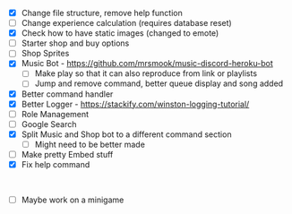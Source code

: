 - [x] Change file structure, remove help function
- [ ] Change experience calculation (requires database reset)
- [x] Check how to have static images (changed to emote)
- [ ] Starter shop and buy options 
- [ ] Shop Sprites
- [x] Music Bot - https://github.com/mrsmook/music-discord-heroku-bot
  - [ ] Make play so that it can also reproduce from link or playlists
  - [ ] Jump and remove command, better queue display and song added
- [x] Better command handler
- [x] Better Logger - https://stackify.com/winston-logging-tutorial/
- [ ] Role Management
- [ ] Google Search 
- [x] Split Music and Shop bot to a different command section
  - [ ] Might need to be better made
- [ ] Make pretty Embed stuff
- [x] Fix help command
&nbsp;

&nbsp;

- [ ] Maybe work on a minigame
